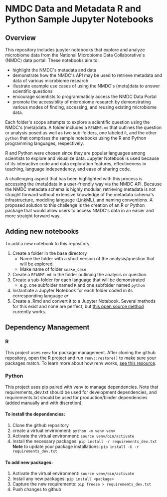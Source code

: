 # NMDC Data and Metadata R and Python Sample Jupyter Notebooks

## Overview 

This repository includes jupyter notebooks that explore and analyze microbiome data from the National Microbiome Data Collaborative's (NMDC) data portal. These notebooks aim to:

- highlight the NMDC's metadata and data
- demonstrate how the NMDC's API may be used to retrieve metadata and data of various microbiome research
- illustrate example use cases of using the NMDC's (meta)data to answer scientific questions
- encourage scientists to programmaticly access the NMDC Data Portal
- promote the accessiblity of microbiome research by demonstrating various modes of finding, accessing, and reusing existing microbiome data.

Each folder's scope attempts to explore a scientific question using the NMDC's (meta)data. A folder includes a `README.md` that outlines the question or analysis posed as well as two sub-folders, one labeled `R`, and the other `python` that comprises the sample notebooks using the R and Python programming languages, respectively. 

R and Python were chosen since they are popular languages among scientists to explore and visualize data. Jupyter Notebook is used because of its interactive code and data exploration features, effectiveness in teaching, language independency, and ease of sharing code.

A challenging aspect that has been highlighted with this process is accessing the (meta)data in a user-friendly way via the NMDC API. Because the NMDC metadata schema is highly modular, retrieving metadata is not straight forward without extensive knowledge of the metadata schema's infrastructure, modeling language ([LinkML](https://linkml.io/)), and naming conventions. A proposed solution to this challenge is the creation of an R or Python package that would allow users to access NMDC's data in an easier and more straight forward way.

## Adding new notebooks

To add a new notebook to this repository:

1.  Create a folder in the base directory 
    - Name the folder with a short version of the analysis/question that will be explored.
    - Make name of folder `snake_case`
2. Create a `README.md` in the folder outlining the analysis or question.
3. Create a sub-folder for each language that will be demonstrated
    - e.g. one subfolder named `R` and one subfolder named `python`
4. Instantiate a Jupyter Notebook for each folder coded in its corresponding language
_or_
4. Create a .Rmd and convert it to a Jupyter Notebook. Several methods for this exist and none are perfect, but [this open source method](https://github.com/mkearney/rmd2jupyter) currently works.

## Dependency Management

### R

This project uses `renv` for package management.  After cloning the github repository, open the R project and run `renv::restore()` to make sure your packages match. To learn more about how renv works, [see this resource](https://rstudio.github.io/renv/articles/renv.html).

### Python

This project uses pip paired with venv to manage dependencies. Note that requirements_dev.txt should be used for development dependencies, and requirements.txt should be used for production/binder dependencies (added manually and with discretion).

#### To install the dependencies:

1. Clone the github repository
2. create a virtual environment:
    `python -m venv venv`
3. Activate the virtual environment:
    `source venv/bin/activate`
4. Install the necessary packages:
    `pip install -r requirements_dev.txt`
    **Note** to update your package installations:
        `pip install -U -r requirements_dev.txt`

#### To add new packages:

1. Activate the virtual environment:
    `source venv/bin/activate`
2. Install any new packages:
    `pip install <package>`
3. Capture the new requirements:
    `pip freeze > requirements_dev.txt`
4. Push changes to github



